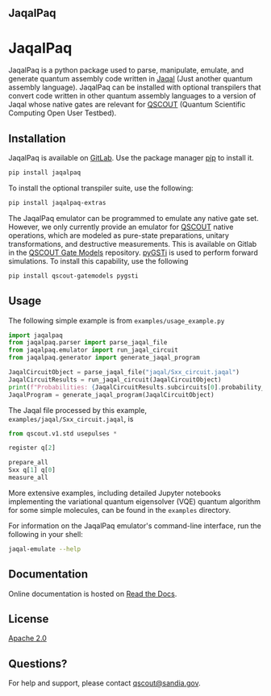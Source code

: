 JaqalPaq
--------

# JaqalPaq

JaqalPaq is a python package used to parse, manipulate, emulate, and generate
quantum assembly code written in [Jaqal](https://qscout.sandia.gov/jaqal)
(Just another quantum assembly language).  JaqalPaq can be installed with
optional transpilers that convert code written in other quantum assembly
languages to a version of Jaqal whose native gates are relevant for
[QSCOUT](https://qscout.sandia.gov/) (Quantum Scientific Computing Open User
Testbed).

## Installation

JaqalPaq is available on [GitLab](https://gitlab.com/jaqal/jaqalpaq).  Use the
package manager [pip](https://pip.pypa.io/en/stable/) to install it.

```bash
pip install jaqalpaq
```

To install the optional transpiler suite, use the following:

```bash
pip install jaqalpaq-extras
```

The JaqalPaq emulator can be programmed to emulate any native gate set.
However, we only currently provide an emulator for
[QSCOUT](https://qscout.sandia.gov/) native operations, which are modeled as
pure-state preparations, unitary transformations, and destructive
measurements.  This is available on Gitlab in the
[QSCOUT Gate Models](https://gitlab.com/jaqal/qscout-gatemodels)
repository.  [pyGSTi](https://www.pygsti.info/) is used to perform forward
simulations.  To install this capability, use the following

```bash
pip install qscout-gatemodels pygsti
```

## Usage

The following simple example is from `examples/usage_example.py`


```python
import jaqalpaq
from jaqalpaq.parser import parse_jaqal_file
from jaqalpaq.emulator import run_jaqal_circuit
from jaqalpaq.generator import generate_jaqal_program

JaqalCircuitObject = parse_jaqal_file("jaqal/Sxx_circuit.jaqal")
JaqalCircuitResults = run_jaqal_circuit(JaqalCircuitObject)
print(f"Probabilities: {JaqalCircuitResults.subcircuits[0].probability_by_str}")
JaqalProgram = generate_jaqal_program(JaqalCircuitObject)
```

The Jaqal file processed by this example, `examples/jaqal/Sxx_circuit.jaqal`, is

```python
from qscout.v1.std usepulses *

register q[2]

prepare_all
Sxx q[1] q[0]
measure_all
```

More extensive examples, including detailed Jupyter notebooks implementing the
variational quantum eigensolver (VQE) quantum algorithm for some simple
molecules, can be found in the `examples` directory.

For information on the JaqalPaq emulator's command-line interface, run the
following in your shell:

```bash
jaqal-emulate --help
```

## Documentation

Online documentation is hosted on [Read the Docs](https://jaqalpaq.readthedocs.io).


## License
[Apache 2.0](https://choosealicense.com/licenses/apache-2.0/)

## Questions?

For help and support, please contact [qscout@sandia.gov](mailto:qscout@sandia.gov).
